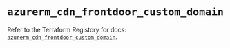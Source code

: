 # `azurerm_cdn_frontdoor_custom_domain`

Refer to the Terraform Registory for docs: [`azurerm_cdn_frontdoor_custom_domain`](https://www.terraform.io/docs/providers/azurerm/r/cdn_frontdoor_custom_domain).
